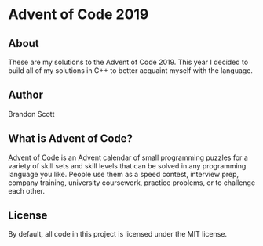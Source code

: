 # Advent of Code 2019

## About

These are my solutions to the Advent of Code 2019. This year I decided to build all of my solutions in C++ to better acquaint myself with the language.

## Author

Brandon Scott

## What is Advent of Code?

[Advent of Code](https://adventofcode.com/) is an Advent calendar of small programming 
puzzles for a variety of skill sets and skill levels that can be solved in any 
programming language you like. People use them as a speed contest, interview prep, 
company training, university coursework, practice problems, or to challenge 
each other.

## License

By default, all code in this project is licensed under the MIT license.
